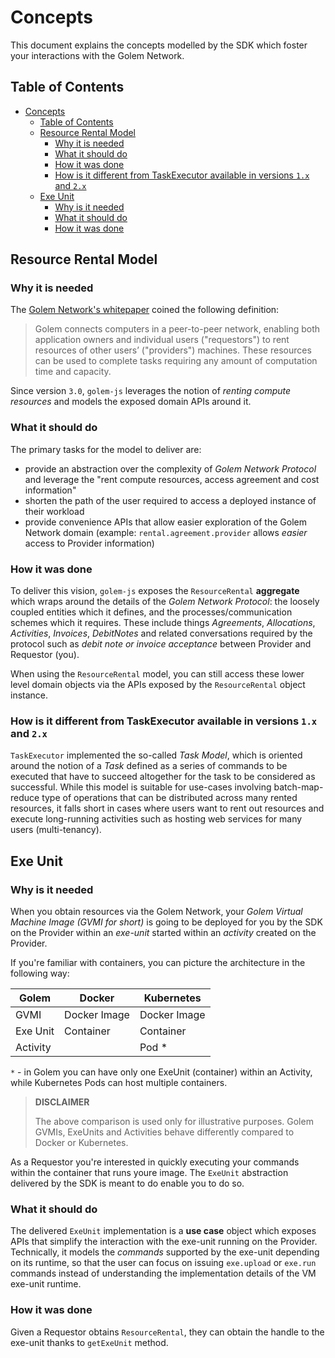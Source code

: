 # Concepts

This document explains the concepts modelled by the SDK which foster your interactions with the Golem Network.

## Table of Contents

<!-- TOC -->

- [Concepts](#concepts)
  - [Table of Contents](#table-of-contents)
  - [Resource Rental Model](#resource-rental-model)
    - [Why it is needed](#why-it-is-needed)
    - [What it should do](#what-it-should-do)
    - [How it was done](#how-it-was-done)
    - [How is it different from TaskExecutor available in versions `1.x` and `2.x`](#how-is-it-different-from-taskexecutor-available-in-versions-1x-and-2x)
  - [Exe Unit](#exe-unit)
    - [Why is it needed](#why-is-it-needed)
    - [What it should do](#what-it-should-do-1)
    - [How it was done](#how-it-was-done-1)
  <!-- TOC -->

## Resource Rental Model

### Why it is needed

The [Golem Network's whitepaper](https://assets.website-files.com/62446d07873fde065cbcb8d5/62446d07873fdeb626bcb927_Golemwhitepaper.pdf) coined the following definition:

> Golem connects computers in a peer-to-peer network, enabling both application
> owners and individual users ("requestors") to rent resources of other users’
> ("providers") machines. These resources can be used to complete tasks requiring any
> amount of computation time and capacity.

Since version `3.0`, `golem-js` leverages the notion of _renting compute resources_ and models the exposed domain APIs around it.

### What it should do

The primary tasks for the model to deliver are:

- provide an abstraction over the complexity of _Golem Network Protocol_ and leverage the "rent compute resources, access agreement and cost information"
- shorten the path of the user required to access a deployed instance of their workload
- provide convenience APIs that allow easier exploration of the Golem Network domain (example: `rental.agreement.provider` allows _easier_ access to Provider information)

### How it was done

To deliver this vision, `golem-js` exposes the `ResourceRental` **aggregate** which wraps around the details of the _Golem Network Protocol_: the loosely coupled entities which it defines, and the processes/communication schemes which it requires. These include things _Agreements_, _Allocations_, _Activities_, _Invoices_, _DebitNotes_ and related conversations required by the protocol such as _debit note or invoice acceptance_ between Provider and Requestor (you).

When using the `ResourceRental` model, you can still access these lower level domain objects via the APIs exposed by the `ResourceRental` object instance.

### How is it different from TaskExecutor available in versions `1.x` and `2.x`

`TaskExecutor` implemented the so-called _Task Model_, which is oriented around the notion of a _Task_ defined as a series of commands to be executed that have to succeed altogether for the task to be considered as successful. While this model is suitable for use-cases involving batch-map-reduce type of operations that can be distributed across many rented resources, it falls short in cases where users want to rent out resources and execute long-running activities such as hosting web services for many users (multi-tenancy).

## Exe Unit

### Why is it needed

When you obtain resources via the Golem Network, your _Golem Virtual Machine Image (GVMI for short)_ is going to be deployed for you by the SDK on the Provider within an _exe-unit_ started within an _activity_ created on the Provider.

If you're familiar with containers, you can picture the architecture in the following way:

| Golem    | Docker       | Kubernetes   |
| -------- | ------------ | ------------ |
| GVMI     | Docker Image | Docker Image |
| Exe Unit | Container    | Container    |
| Activity |              | Pod \*       |

`*` - in Golem you can have only one ExeUnit (container) within an Activity, while Kubernetes Pods can host multiple containers.

> **DISCLAIMER**
>
> The above comparison is used only for illustrative purposes. Golem GVMIs, ExeUnits and Activities behave differently compared to Docker or Kubernetes.

As a Requestor you're interested in quickly executing your commands within the container that runs youre image. The `ExeUnit` abstraction delivered by the SDK is meant to do enable you to do so.

### What it should do

The delivered `ExeUnit` implementation is a **use case** object which exposes APIs that simplify the interaction with the exe-unit running on the Provider. Technically, it models the _commands_ supported by the exe-unit depending on its runtime, so that the user can focus on issuing `exe.upload` or `exe.run` commands instead of understanding the implementation details of the VM exe-unit runtime.

### How it was done

Given a Requestor obtains `ResourceRental`, they can obtain the handle to the exe-unit thanks to `getExeUnit` method.
